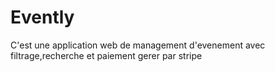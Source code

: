 # Evently
C'est une application web de management d'evenement avec filtrage,recherche et paiement gerer par stripe
